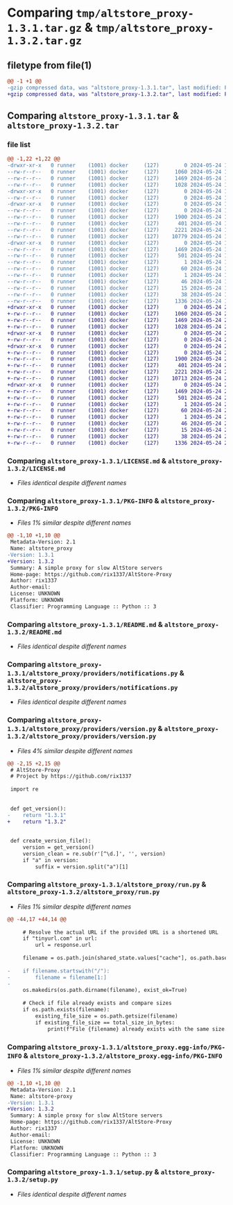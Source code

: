 # Comparing `tmp/altstore_proxy-1.3.1.tar.gz` & `tmp/altstore_proxy-1.3.2.tar.gz`

## filetype from file(1)

```diff
@@ -1 +1 @@
-gzip compressed data, was "altstore_proxy-1.3.1.tar", last modified: Fri May 24 19:40:18 2024, max compression
+gzip compressed data, was "altstore_proxy-1.3.2.tar", last modified: Fri May 24 20:02:49 2024, max compression
```

## Comparing `altstore_proxy-1.3.1.tar` & `altstore_proxy-1.3.2.tar`

### file list

```diff
@@ -1,22 +1,22 @@
-drwxr-xr-x   0 runner    (1001) docker     (127)        0 2024-05-24 19:40:18.835713 altstore_proxy-1.3.1/
--rw-r--r--   0 runner    (1001) docker     (127)     1060 2024-05-24 19:40:13.000000 altstore_proxy-1.3.1/LICENSE.md
--rw-r--r--   0 runner    (1001) docker     (127)     1469 2024-05-24 19:40:18.835713 altstore_proxy-1.3.1/PKG-INFO
--rw-r--r--   0 runner    (1001) docker     (127)     1028 2024-05-24 19:40:13.000000 altstore_proxy-1.3.1/README.md
-drwxr-xr-x   0 runner    (1001) docker     (127)        0 2024-05-24 19:40:18.835713 altstore_proxy-1.3.1/altstore_proxy/
--rw-r--r--   0 runner    (1001) docker     (127)        0 2024-05-24 19:40:13.000000 altstore_proxy-1.3.1/altstore_proxy/__init__.py
-drwxr-xr-x   0 runner    (1001) docker     (127)        0 2024-05-24 19:40:18.835713 altstore_proxy-1.3.1/altstore_proxy/providers/
--rw-r--r--   0 runner    (1001) docker     (127)        0 2024-05-24 19:40:13.000000 altstore_proxy-1.3.1/altstore_proxy/providers/__init__.py
--rw-r--r--   0 runner    (1001) docker     (127)     1900 2024-05-24 19:40:13.000000 altstore_proxy-1.3.1/altstore_proxy/providers/notifications.py
--rw-r--r--   0 runner    (1001) docker     (127)      401 2024-05-24 19:40:13.000000 altstore_proxy-1.3.1/altstore_proxy/providers/shared_state.py
--rw-r--r--   0 runner    (1001) docker     (127)     2221 2024-05-24 19:40:13.000000 altstore_proxy-1.3.1/altstore_proxy/providers/version.py
--rw-r--r--   0 runner    (1001) docker     (127)    10779 2024-05-24 19:40:13.000000 altstore_proxy-1.3.1/altstore_proxy/run.py
-drwxr-xr-x   0 runner    (1001) docker     (127)        0 2024-05-24 19:40:18.835713 altstore_proxy-1.3.1/altstore_proxy.egg-info/
--rw-r--r--   0 runner    (1001) docker     (127)     1469 2024-05-24 19:40:18.000000 altstore_proxy-1.3.1/altstore_proxy.egg-info/PKG-INFO
--rw-r--r--   0 runner    (1001) docker     (127)      501 2024-05-24 19:40:18.000000 altstore_proxy-1.3.1/altstore_proxy.egg-info/SOURCES.txt
--rw-r--r--   0 runner    (1001) docker     (127)        1 2024-05-24 19:40:18.000000 altstore_proxy-1.3.1/altstore_proxy.egg-info/dependency_links.txt
--rw-r--r--   0 runner    (1001) docker     (127)       60 2024-05-24 19:40:18.000000 altstore_proxy-1.3.1/altstore_proxy.egg-info/entry_points.txt
--rw-r--r--   0 runner    (1001) docker     (127)        1 2024-05-24 19:40:18.000000 altstore_proxy-1.3.1/altstore_proxy.egg-info/not-zip-safe
--rw-r--r--   0 runner    (1001) docker     (127)       46 2024-05-24 19:40:18.000000 altstore_proxy-1.3.1/altstore_proxy.egg-info/requires.txt
--rw-r--r--   0 runner    (1001) docker     (127)       15 2024-05-24 19:40:18.000000 altstore_proxy-1.3.1/altstore_proxy.egg-info/top_level.txt
--rw-r--r--   0 runner    (1001) docker     (127)       38 2024-05-24 19:40:18.835713 altstore_proxy-1.3.1/setup.cfg
--rw-r--r--   0 runner    (1001) docker     (127)     1336 2024-05-24 19:40:13.000000 altstore_proxy-1.3.1/setup.py
+drwxr-xr-x   0 runner    (1001) docker     (127)        0 2024-05-24 20:02:49.340021 altstore_proxy-1.3.2/
+-rw-r--r--   0 runner    (1001) docker     (127)     1060 2024-05-24 20:02:44.000000 altstore_proxy-1.3.2/LICENSE.md
+-rw-r--r--   0 runner    (1001) docker     (127)     1469 2024-05-24 20:02:49.340021 altstore_proxy-1.3.2/PKG-INFO
+-rw-r--r--   0 runner    (1001) docker     (127)     1028 2024-05-24 20:02:44.000000 altstore_proxy-1.3.2/README.md
+drwxr-xr-x   0 runner    (1001) docker     (127)        0 2024-05-24 20:02:49.340021 altstore_proxy-1.3.2/altstore_proxy/
+-rw-r--r--   0 runner    (1001) docker     (127)        0 2024-05-24 20:02:44.000000 altstore_proxy-1.3.2/altstore_proxy/__init__.py
+drwxr-xr-x   0 runner    (1001) docker     (127)        0 2024-05-24 20:02:49.340021 altstore_proxy-1.3.2/altstore_proxy/providers/
+-rw-r--r--   0 runner    (1001) docker     (127)        0 2024-05-24 20:02:44.000000 altstore_proxy-1.3.2/altstore_proxy/providers/__init__.py
+-rw-r--r--   0 runner    (1001) docker     (127)     1900 2024-05-24 20:02:44.000000 altstore_proxy-1.3.2/altstore_proxy/providers/notifications.py
+-rw-r--r--   0 runner    (1001) docker     (127)      401 2024-05-24 20:02:44.000000 altstore_proxy-1.3.2/altstore_proxy/providers/shared_state.py
+-rw-r--r--   0 runner    (1001) docker     (127)     2221 2024-05-24 20:02:44.000000 altstore_proxy-1.3.2/altstore_proxy/providers/version.py
+-rw-r--r--   0 runner    (1001) docker     (127)    10713 2024-05-24 20:02:44.000000 altstore_proxy-1.3.2/altstore_proxy/run.py
+drwxr-xr-x   0 runner    (1001) docker     (127)        0 2024-05-24 20:02:49.340021 altstore_proxy-1.3.2/altstore_proxy.egg-info/
+-rw-r--r--   0 runner    (1001) docker     (127)     1469 2024-05-24 20:02:49.000000 altstore_proxy-1.3.2/altstore_proxy.egg-info/PKG-INFO
+-rw-r--r--   0 runner    (1001) docker     (127)      501 2024-05-24 20:02:49.000000 altstore_proxy-1.3.2/altstore_proxy.egg-info/SOURCES.txt
+-rw-r--r--   0 runner    (1001) docker     (127)        1 2024-05-24 20:02:49.000000 altstore_proxy-1.3.2/altstore_proxy.egg-info/dependency_links.txt
+-rw-r--r--   0 runner    (1001) docker     (127)       60 2024-05-24 20:02:49.000000 altstore_proxy-1.3.2/altstore_proxy.egg-info/entry_points.txt
+-rw-r--r--   0 runner    (1001) docker     (127)        1 2024-05-24 20:02:49.000000 altstore_proxy-1.3.2/altstore_proxy.egg-info/not-zip-safe
+-rw-r--r--   0 runner    (1001) docker     (127)       46 2024-05-24 20:02:49.000000 altstore_proxy-1.3.2/altstore_proxy.egg-info/requires.txt
+-rw-r--r--   0 runner    (1001) docker     (127)       15 2024-05-24 20:02:49.000000 altstore_proxy-1.3.2/altstore_proxy.egg-info/top_level.txt
+-rw-r--r--   0 runner    (1001) docker     (127)       38 2024-05-24 20:02:49.340021 altstore_proxy-1.3.2/setup.cfg
+-rw-r--r--   0 runner    (1001) docker     (127)     1336 2024-05-24 20:02:44.000000 altstore_proxy-1.3.2/setup.py
```

### Comparing `altstore_proxy-1.3.1/LICENSE.md` & `altstore_proxy-1.3.2/LICENSE.md`

 * *Files identical despite different names*

### Comparing `altstore_proxy-1.3.1/PKG-INFO` & `altstore_proxy-1.3.2/PKG-INFO`

 * *Files 1% similar despite different names*

```diff
@@ -1,10 +1,10 @@
 Metadata-Version: 2.1
 Name: altstore_proxy
-Version: 1.3.1
+Version: 1.3.2
 Summary: A simple proxy for slow AltStore servers
 Home-page: https://github.com/rix1337/AltStore-Proxy
 Author: rix1337
 Author-email: 
 License: UNKNOWN
 Platform: UNKNOWN
 Classifier: Programming Language :: Python :: 3
```

### Comparing `altstore_proxy-1.3.1/README.md` & `altstore_proxy-1.3.2/README.md`

 * *Files identical despite different names*

### Comparing `altstore_proxy-1.3.1/altstore_proxy/providers/notifications.py` & `altstore_proxy-1.3.2/altstore_proxy/providers/notifications.py`

 * *Files identical despite different names*

### Comparing `altstore_proxy-1.3.1/altstore_proxy/providers/version.py` & `altstore_proxy-1.3.2/altstore_proxy/providers/version.py`

 * *Files 4% similar despite different names*

```diff
@@ -2,15 +2,15 @@
 # AltStore-Proxy
 # Project by https://github.com/rix1337
 
 import re
 
 
 def get_version():
-    return "1.3.1"
+    return "1.3.2"
 
 
 def create_version_file():
     version = get_version()
     version_clean = re.sub(r'[^\d.]', '', version)
     if "a" in version:
         suffix = version.split("a")[1]
```

### Comparing `altstore_proxy-1.3.1/altstore_proxy/run.py` & `altstore_proxy-1.3.2/altstore_proxy/run.py`

 * *Files 1% similar despite different names*

```diff
@@ -44,17 +44,14 @@
 
     # Resolve the actual URL if the provided URL is a shortened URL
     if "tinyurl.com" in url:
         url = response.url
 
     filename = os.path.join(shared_state.values["cache"], os.path.basename(url))
 
-    if filename.startswith("/"):
-        filename = filename[1:]
-
     os.makedirs(os.path.dirname(filename), exist_ok=True)
 
     # Check if file already exists and compare sizes
     if os.path.exists(filename):
         existing_file_size = os.path.getsize(filename)
         if existing_file_size == total_size_in_bytes:
             print(f"File {filename} already exists with the same size. Skipping download.")
```

### Comparing `altstore_proxy-1.3.1/altstore_proxy.egg-info/PKG-INFO` & `altstore_proxy-1.3.2/altstore_proxy.egg-info/PKG-INFO`

 * *Files 1% similar despite different names*

```diff
@@ -1,10 +1,10 @@
 Metadata-Version: 2.1
 Name: altstore-proxy
-Version: 1.3.1
+Version: 1.3.2
 Summary: A simple proxy for slow AltStore servers
 Home-page: https://github.com/rix1337/AltStore-Proxy
 Author: rix1337
 Author-email: 
 License: UNKNOWN
 Platform: UNKNOWN
 Classifier: Programming Language :: Python :: 3
```

### Comparing `altstore_proxy-1.3.1/setup.py` & `altstore_proxy-1.3.2/setup.py`

 * *Files identical despite different names*

